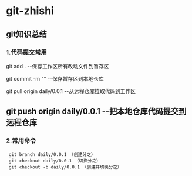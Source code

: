 # git-zhishi
## git知识总结
### 1.代码提交常用  

  git add .                                     --保存工作区所有改动文件到暂存区   

  git commit -m ""                              --保存暂存区到本地仓库    

  git pull origin daily/0.0.1                   --从远程仓库拉取代码到工作区   

  git push origin daily/0.0.1                   --把本地仓库代码提交到远程仓库    
  ----------   
### 2.常用命令    
     git branch daily/0.0.1 （创建分之）    
     git checkout daily/0.0.1 （切换分之）     
     git checkout -b daily/0.0.1 （创建并切换分之） 
